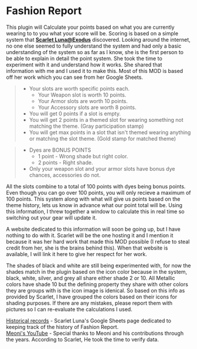 # Fashion Report

This plugin will Calculate your points based on what you are currently wearing to to you what your score will be. Scoring is based on a simple system that <b>[Scarlet Luna@Exodus](https://na.finalfantasyxiv.com/lodestone/character/42275509/)</b> discovered. Looking around the internet, no one else seemed to fully understand the system and had only a basic understanding of the system so as far as I know, she is the first person to be able to explain in detail the point system. She took the time to experiment with it and understand how it works. She shared that information with me and I used it to make this. Most of this MOD is based off her work which you can see from her Google Sheets.

>- Your slots are worth specific points each.
>    - Your Weapon slot is worth 10 points.
>    - Your Armor slots are worth 10 points.
>    - Your Accessory slots are worth 8 points.
>- You will get 0 points if a slot is empty.
>- You will get 2 points in a themed slot for wearing something not matching the theme. (Gray participation stamp)
>- You will get max points in a slot that isn't themed wearing anything or matching the slot theme. (Gold stamp for matched theme)

>* Dyes are BONUS POINTS
>    - 1 point - Wrong shade but right color.
>    - 2 points - Right shade.
>* Only your weapon slot and your armor slots have bonus dye chances, accessories do not.

All the slots combine to a total of 100 points with dyes being bonus points. Even though you can go over 100 points, you will only recieve a maximum of 100 points. This system along with what will give us points based on the theme history, lets us know in advance what our point total will be. Using this information, I threw together a window to calculate this in real time so switching out your gear will update it.

A website dedicated to this information will soon be going up, but I have nothing to do with it. Scarlet will be the one hosting it and I mention it because it was her hard work that made this MOD possible (I refuse to steal credit from her, she is the brains behind this). When that website is available, I will link it here to give her respect for her work.

The shades of black and white are still being experimented with, for now the shades match in the plugin based on the icon color because in the system, black, white, silver, and grey all share either shade 2 or 10. All Metallic colors have shade 10 but the defining property they share with other colors they are groups with is the icon image is idenical. So based on this info as provided by Scarlet, I have grouped the colors based on their icons for shading purposes. If there are any mistakes, please report them with pictures so I can re-evaluate the calculations I used.

[Historical records](https://docs.google.com/spreadsheets/d/15O455rqMTFVuIdszKkVcBDxJF2mXKQ189_SOrjqfBOs/edit?usp=sharing) - Scarlet Luna's Google Sheets page dedicated to keeping track of the history of Fashion Report.<br>
[Meoni's YouTube](https://www.youtube.com/@Meoni1) - Special thanks to Meoni and his contributions through the years. According to Scarlet, He took the time to verify data.
